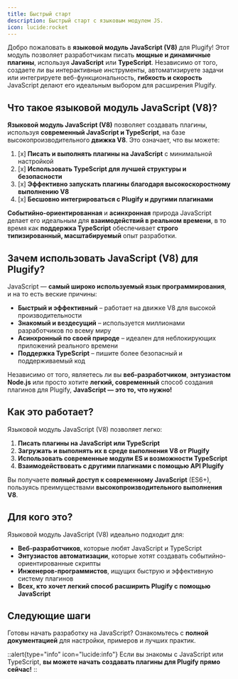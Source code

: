 ```yaml
---
title: Быстрый старт
description: Быстрый старт с языковым модулем JS.
icon: lucide:rocket
---
```


Добро пожаловать в **языковой модуль JavaScript (V8)** для Plugify! Этот модуль позволяет разработчикам писать **мощные и динамичные плагины**, используя **JavaScript** или **TypeScript**. Независимо от того, создаете ли вы интерактивные инструменты, автоматизируете задачи или интегрируете веб-функциональность, **гибкость и скорость** JavaScript делают его идеальным выбором для расширения Plugify.

## Что такое языковой модуль JavaScript (V8)?

**Языковой модуль JavaScript (V8)** позволяет создавать плагины, используя **современный JavaScript и TypeScript**, на базе высокопроизводительного **движка V8**. Это означает, что вы можете:

1. [x] **Писать и выполнять плагины на JavaScript** с минимальной настройкой
2. [x] **Использовать TypeScript для лучшей структуры и безопасности**
3. [x] **Эффективно запускать плагины благодаря высокоскоростному выполнению V8**
4. [x] **Бесшовно интегрироваться с Plugify и другими плагинами**

**Событийно-ориентированная** и **асинхронная** природа JavaScript делает его идеальным для **взаимодействий в реальном времени**, в то время как **поддержка TypeScript** обеспечивает **строго типизированный, масштабируемый** опыт разработки.

## Зачем использовать JavaScript (V8) для Plugify?

JavaScript — **самый широко используемый язык программирования**, и на то есть веские причины:

* **Быстрый и эффективный** – работает на движке V8 для высокой производительности
* **Знакомый и вездесущий** – используется миллионами разработчиков по всему миру
* **Асинхронный по своей природе** – идеален для неблокирующих приложений реального времени
* **Поддержка TypeScript** – пишите более безопасный и поддерживаемый код

Независимо от того, являетесь ли вы **веб-разработчиком**, **энтузиастом Node.js** или просто хотите **легкий, современный** способ создания плагинов для Plugify, **JavaScript — это то, что нужно!**

## Как это работает?

Языковой модуль JavaScript (V8) позволяет легко:

1. **Писать плагины на JavaScript или TypeScript**
2. **Загружать и выполнять их в среде выполнения V8 от Plugify**
3. **Использовать современные модули ES и возможности TypeScript**
4. **Взаимодействовать с другими плагинами с помощью API Plugify**

Вы получаете **полный доступ к современному JavaScript** (ES6+), пользуясь преимуществами **высокопроизводительного выполнения V8**.

## Для кого это?

Языковой модуль JavaScript (V8) идеально подходит для:

* **Веб-разработчиков**, которые любят JavaScript и TypeScript
* **Энтузиастов автоматизации**, которые хотят создавать событийно-ориентированные скрипты
* **Инженеров-программистов**, ищущих быструю и эффективную систему плагинов
* **Всех, кто хочет легкий способ расширить Plugify с помощью JavaScript**

## Следующие шаги

Готовы начать разработку на JavaScript? Ознакомьтесь с **полной документацией** для настройки, примеров и лучших практик.

::alert{type="info" icon="lucide:info"}
Если вы знакомы с JavaScript или TypeScript, **вы можете начать создавать плагины для Plugify прямо сейчас!**
::